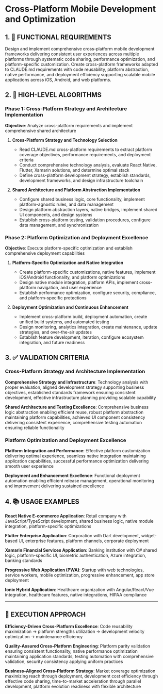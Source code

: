 # Cross-Platform Mobile Development and Optimization

## 1. 🎯 FUNCTIONAL REQUIREMENTS

Design and implement comprehensive cross-platform mobile development frameworks delivering consistent user experiences across multiple platforms through systematic code sharing, performance optimization, and platform-specific customization. Create cross-platform frameworks adapted to CLAUDE.md requirements with code reusability, platform abstraction, native performance, and deployment efficiency supporting scalable mobile applications across iOS, Android, and web platforms.

## 2. 🔄 HIGH-LEVEL ALGORITHMS

### Phase 1: Cross-Platform Strategy and Architecture Implementation
**Objective**: Analyze cross-platform requirements and implement comprehensive shared architecture

1. **Cross-Platform Strategy and Technology Selection**
   - Read CLAUDE.md cross-platform requirements to extract platform coverage objectives, performance requirements, and deployment criteria
   - Conduct comprehensive technology analysis, evaluate React Native, Flutter, Xamarin solutions, and determine optimal stack
   - Define cross-platform development strategy, establish standards, development frameworks, and design infrastructure toolchain

2. **Shared Architecture and Platform Abstraction Implementation**
   - Configure shared business logic, core functionality, implement platform-agnostic rules, and data management
   - Design platform abstraction layers, native bridges, implement shared UI components, and design systems
   - Establish cross-platform testing, validation procedures, configure data management, and synchronization

### Phase 2: Platform Optimization and Deployment Excellence
**Objective**: Execute platform-specific optimization and establish comprehensive deployment capabilities

1. **Platform-Specific Optimization and Native Integration**
   - Create platform-specific customizations, native features, implement iOS/Android functionality, and platform optimizations
   - Design native module integration, platform APIs, implement cross-platform navigation, and user experience
   - Establish performance optimization, configure security, compliance, and platform-specific protections

2. **Deployment Optimization and Continuous Enhancement**
   - Implement cross-platform build, deployment automation, create unified build systems, and automated testing
   - Design monitoring, analytics integration, create maintenance, update strategies, and over-the-air updates
   - Establish feature development, iteration, configure ecosystem integration, and future readiness

## 3. ✅ VALIDATION CRITERIA

### Cross-Platform Strategy and Architecture Implementation
**Comprehensive Strategy and Infrastructure**: Technology analysis with proper evaluation, aligned development strategy supporting business objectives, established standards framework ensuring consistent development, effective infrastructure planning providing scalable capability

**Shared Architecture and Testing Excellence**: Comprehensive business logic abstraction enabling efficient reuse, robust platform abstraction maintaining platform capabilities, achieved UI component consistency delivering consistent experience, comprehensive testing automation ensuring reliable functionality

### Platform Optimization and Deployment Excellence
**Platform Integration and Performance**: Effective platform customization delivering optimal experience, seamless native integration maintaining application capabilities, successful performance optimization delivering smooth user experience

**Deployment and Enhancement Excellence**: Functional deployment automation enabling efficient release management, operational monitoring and improvement delivering sustained excellence

## 4. 📚 USAGE EXAMPLES

**React Native E-commerce Application**: Retail company with JavaScript/TypeScript development, shared business logic, native module integration, platform-specific optimizations

**Flutter Enterprise Application**: Corporation with Dart development, widget-based UI, enterprise features, platform channels, corporate deployment

**Xamarin Financial Services Application**: Banking institution with C# shared logic, platform-specific UI, biometric authentication, Azure integration, banking standards

**Progressive Web Application (PWA)**: Startup with web technologies, service workers, mobile optimization, progressive enhancement, app store deployment

**Ionic Hybrid Application**: Healthcare organization with Angular/React/Vue integration, healthcare features, native integrations, HIPAA compliance

---

## 🎯 EXECUTION APPROACH

**Efficiency-Driven Cross-Platform Excellence**: Code reusability maximization → platform strengths utilization → development velocity optimization → maintenance efficiency

**Quality-Assured Cross-Platform Engineering**: Platform parity validation ensuring consistent functionality, native performance optimization maintaining application standards, testing automation with comprehensive validation, security consistency applying uniform practices

**Business-Aligned Cross-Platform Strategy**: Market coverage optimization maximizing reach through deployment, development cost efficiency through effective code sharing, time-to-market acceleration through parallel development, platform evolution readiness with flexible architecture